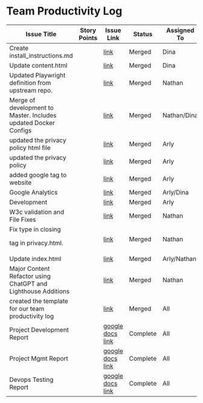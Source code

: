 # Team Productivity Log

| Issue Title | Story Points | Issue Link | Status | Assigned To | Assigned On | Completed On | Category | Status Notes |
| ----------- | ------------| ---------- | ------ | -----------| ----------- | ------------| -------- | ------------ |
| Create install_instructions.md | | [link](https://github.com/nathandh/mywebclass-simulation/pull/47) | Merged | Dina | 3/17 | 3/20 | tasks |  |
| Update content.html  || [link](https://github.com/nathandh/mywebclass-simulation/pull/44) | Merged | Dina | 3/17 | 3/20 | tasks |  |
| Updated Playwright definition from upstream repo. || [link](https://github.com/nathandh/mywebclass-simulation/pull/2) | Merged | Nathan | 3/11 | 3/11 | tasks |  |
| Merge of development to Master. Includes updated Docker Configs || [link](https://github.com/nathandh/mywebclass-simulation/pull/7) | Merged | Nathan/Dina | 3/11 | 3/11 | tasks |  |
| updated the privacy policy html file  || [link](https://github.com/nathandh/mywebclass-simulation/pull/38) | Merged | Arly | 3/11 | 3/20 | tasks |  |
| updated the privacy policy  || [link](https://github.com/nathandh/mywebclass-simulation/pull/39) | Merged | Arly | 3/11 | 3/20 | tasks |  |
| added google tag to website  || [link](https://github.com/nathandh/mywebclass-simulation/pull/40) | Merged | Arly | 3/11 | 3/20 | tasks |  |
| Google Analytics  || [link](https://github.com/nathandh/mywebclass-simulation/pull/41) | Merged | Arly/Dina | 3/11 | 3/19 | tasks |  |
| Development  || [link](https://github.com/nathandh/mywebclass-simulation/pull/42) | Merged | Arly | 3/11 | 3/20 | tasks |  |
| W3c validation and File Fixes || [link](https://github.com/nathandh/mywebclass-simulation/pull/50) | Merged | Nathan | 3/11 | 3/21 | tasks |  |
| Fix type in closing <p> tag in privacy.html. | | [link](https://github.com/nathandh/mywebclass-simulation/pull/51) | Merged | Nathan | 3/21 | 3/21 | tasks |  |
| Update index.html  || [link](https://github.com/nathandh/mywebclass-simulation/pull/53) | Merged | Arly/Nathan | 3/21 | 3/21 | tasks | |
| Major Content Refactor using ChatGPT and Lighthouse Additions || [link](https://github.com/nathandh/mywebclass-simulation/pull/55) | Merged | Nathan | 3/11 | 3/21 | tasks |  |
| created the template for our team productivity log || [link](https://github.com/nathandh/mywebclass-simulation/pull/1) | Merged | All | 3/11 | 3/11 | project mgmt |  |
| Project Development Report || [google docs link](https://docs.google.com/presentation/d/1HpbKVjxDZ-UGOB_SLZr5BnGwlmeyLcOnW3M1MMsmTAc/edit#slide=id.p) | Complete | All | 3/11 | 3/22 | project mgmt |  |
| Project Mgmt Report || [google docs link](https://docs.google.com/presentation/d/1nskbBBY6-lp6QAXQdCbeFLu8SJ3aIkT-HpHH4R0tQWA/edit#slide=id.p) | Complete | All | 3/11 | 3/22 | project mgmt |  |
| Devops Testing Report || [google docs link](https://docs.google.com/presentation/d/12m69hY3D68uaGEGhAulR5s8d518KL4-pb3aTP3Oyi-8/edit#slide=id.p) | Complete | All | 3/11 | 3/22 | project mgmt | |
